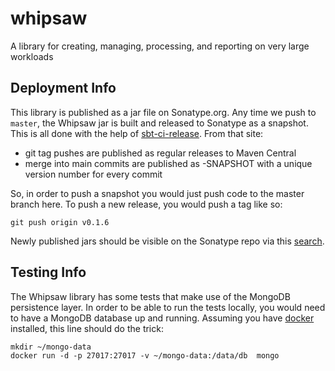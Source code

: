 # whipsaw

A library for creating, managing, processing, and reporting on very large workloads

## Deployment Info

This library is published as a jar file on Sonatype.org.  Any time we push to `master`, the Whipsaw jar is built and released to Sonatype as a snapshot.  This is all done with the help of [sbt-ci-release](https://github.com/olafurpg/sbt-ci-release).  From that site:

* git tag pushes are published as regular releases to Maven Central
* merge into main commits are published as -SNAPSHOT with a unique version number for every commit

So, in order to push a snapshot you would just push code to the master branch here.  To push a new release, you would push a tag like so:

```
git push origin v0.1.6
```

Newly published jars should be visible on the Sonatype repo via this [search](https://s01.oss.sonatype.org/#nexus-search;quick~whipsaw).

## Testing Info

The Whipsaw library has some tests that make use of the MongoDB persistence layer.  In order to be able to run the tests locally, you would need to have a MongoDB database up and running.  Assuming you have [docker](https://www.docker.com/) installed, this line should do the trick:

```
mkdir ~/mongo-data
docker run -d -p 27017:27017 -v ~/mongo-data:/data/db  mongo
```
